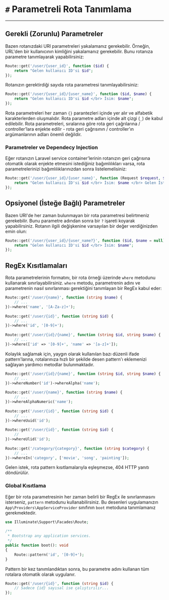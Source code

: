 # `#` Parametreli Rota Tanımlama
---
## Gerekli (Zorunlu) Parametreler

Bazen rotanızdaki URI parametreleri yakalamanız gerekebilir. Örneğin, URL'den bir kullanıcının kimliğini yakalamanız gerekebilir. Bunu rotanıza parametre tanımlayarak yapabilirsiniz:

```php
Route::get('/user/{user_id}', function ($id) {
    return "Gelen kullanıcı ID'si $id";
});
```

Rotanızın gerektirdiği sayıda rota parametresi tanımlayabilirsiniz:

```php
Route::get('/user/{user_id}/{user_name}', function ($id, $name) {
    return "Gelen kullanıcı ID'si $id </br> İsim: $name";
});
```

Rota parametreleri her zaman `{}` parantezleri içinde yer alır ve alfabetik karakterlerden oluşmalıdır. Rota parametre adları içinde alt çizgi (`_`) de kabul edilebilir. Rota parametreleri, sıralarına göre rota geri çağrılarına / controller’lara enjekte edilir - rota geri çağrısının / controller’ın argümanlarının adları önemli değildir.

### Parametreler ve Dependecy Injection

Eğer rotanızın Laravel service container’lerinin rotanızın geri çağrısına otomatik olarak enjekte etmesini istediğiniz bağımlılıkları varsa, rota parametrelerinizi bağımlılıklarınızdan sonra listelemelisiniz:

```php
Route::get('/user/{user_id}/{user_name}', function (Request $request, $id, $name) {
    return "Gelen kullanıcı ID'si $id </br> İsim: $name </br> Gelen İstek: $request";
});
```

## Opsiyonel (İsteğe Bağlı) Parametreler

Bazen URI'de her zaman bulunmayan bir rota parametresi belirtmeniz gerekebilir. Bunu parametre adından sonra bir `?` işareti koyarak yapabilirsiniz. Rotanın ilgili değişkenine varsayılan bir değer verdiğinizden emin olun:

```php
Route::get('/user/{user_id}/{user_name?}', function ($id, $name = null) {
    return "Gelen kullanıcı ID'si $id </br> İsim: $name";
});
```

## RegEx Kısıtlamaları

Rota parametrelerinin formatını, bir rota örneği üzerinde `where` metodunu kullanarak sınırlayabilirsiniz. `where` metodu, parametrenin adını ve parametrenin nasıl sınırlanması gerektiğini tanımlayan bir RegEx kabul eder:

```php
Route::get('/user/{name}', function (string $name) {
    // ...
})->where('name', '[A-Za-z]+');
 
Route::get('/user/{id}', function (string $id) {
    // ...
})->where('id', '[0-9]+');
 
Route::get('/user/{id}/{name}', function (string $id, string $name) {
    // ...
})->where(['id' => '[0-9]+', 'name' => '[a-z]+']);
```

Kolaylık sağlamak için, yaygın olarak kullanılan bazı düzenli ifade pattern'larına, rotalarınıza hızlı bir şekilde desen pattern'ı eklemenizi sağlayan yardımcı metodlar bulunmaktadır.

```php
Route::get('/user/{id}/{name}', function (string $id, string $name) {
    // ...
})->whereNumber('id')->whereAlpha('name');
 
Route::get('/user/{name}', function (string $name) {
    // ...
})->whereAlphaNumeric('name');
 
Route::get('/user/{id}', function (string $id) {
    // ...
})->whereUuid('id');
 
Route::get('/user/{id}', function (string $id) {
    //
})->whereUlid('id');
 
Route::get('/category/{category}', function (string $category) {
    // ...
})->whereIn('category', ['movie', 'song', 'painting']);
```

Gelen istek, rota pattern kısıtlamalarıyla eşleşmezse, 404 HTTP yanıtı döndürülür.

### Global Kısıtlama

Eğer bir rota parametresinin her zaman belirli bir RegEx ile sınırlanmasını isterseniz, `pattern` metodunu kullanabilirsiniz. Bu desenleri uygulamanızın `App\Providers\AppServiceProvider` sınıfının `boot` metoduna tanımlamanız gerekmektedir.

```php
use Illuminate\Support\Facades\Route;
 
/**
 * Bootstrap any application services.
 */
public function boot(): void
{
    Route::pattern('id', '[0-9]+');
}
```

Pattern bir kez tanımlandıktan sonra, bu parametre adını kullanan tüm rotalara otomatik olarak uygulanır.

```php
Route::get('/user/{id}', function (string $id) {
    // Sadece {id} sayısal ise çalıştırılır...
});
```
